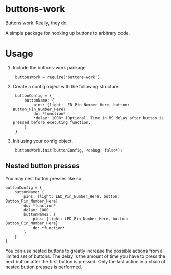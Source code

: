# buttons-work
Buttons work. Really, they do.

A simple package for hooking up buttons to arbitrary code.

Usage
=====

1. Include the buttons-work package.

        buttonsWork = require('buttons-work');
  
2. Create a config object with the following structure:

        buttonConfig = {
            buttonName: {
                pins: {light: LED_Pin_Number_Here, button: Button_Pin_Number_Here}
                do: *function*
                *delay: 1000* (Optional. Time in MS delay after button is pressed before executing function.
            }
        }

3. Init using your config object.

        buttonsWork.init(buttonConfig, *debug: false*);
  
Nested button presses
---------------------
You may nest button presses like so:

    buttonConfig = {
        buttonName: {
            pins: {light: LED_Pin_Number_Here, button: Button_Pin_Number_Here}
            do: *function*
            delay: 1000
            buttonName2: {
                pins: {light: LED_Pin_Number_Here, button: Button_Pin_Number_Here}
                do: *function*
            }
        }
    }
  	
You can use nested buttons to greatly increase the possible actions from a limited set of buttons. The delay is the amount of time you have to press the next button after the first button is pressed. Only the last action in a chain of nested button presses is performed.
